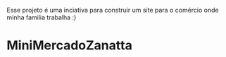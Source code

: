 Esse projeto é uma inciativa para construir um site para o comércio onde minha familia trabalha :)

# MiniMercadoZanatta